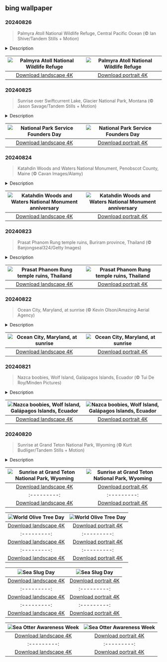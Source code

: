 ## bing wallpaper

### 20240826

> Palmyra Atoll National Wildlife Refuge, Central Pacific Ocean (© Ian Shive/Tandem Stills + Motion)

<details>
<summary>Description</summary>

> Welcome to this eco-travelers' paradise in the middle of the Pacific. Situated halfway between Hawaii and American Samoa, the Palmyra Atoll National Wildlife Refuge was established in 2001 to conserve, manage, and restore the nation's fish, wildlife, plants, and habitats.
> 
> Home to a vast reef system, this atoll has three shallow lagoons, and numerous sandy and reef-rock islets with vegetation like coconut palms, Scaevola, and towering Pisonia trees. But wait, there's more. The lush greenery here is a bustling neighborhood that is home to over a million birds from 29 different species, like masked booby, great frigatebird, and sooty tern. It is also one of the few places outside the Galápagos Islands where red-footed boobies are found. There is a huge variety of marine wildlife in and around the atoll, including green sea turtles, hawksbill turtles, and the mighty coconut crab, the world's largest land invertebrate.
> 
> 

</details>

| ![Palmyra Atoll National Wildlife Refuge](https://cn.bing.com/th?id=OHR.PalmyraAtoll_EN-US8399787979_UHD.jpg&pid=hp&w=400&h=224&rs=1&c=4) | ![Palmyra Atoll National Wildlife Refuge](https://cn.bing.com/th?id=OHR.PalmyraAtoll_EN-US8399787979_1080x1920.jpg&pid=hp&w=155&h=315&rs=1&c=4) |
|:---------:|:---------:|
| [Download landscape 4K](https://cn.bing.com/th?id=OHR.PalmyraAtoll_EN-US8399787979_UHD.jpg) | [Download portrait 4K](https://cn.bing.com/th?id=OHR.PalmyraAtoll_EN-US8399787979_1080x1920.jpg) |

### 20240825

> Sunrise over Swiftcurrent Lake, Glacier National Park, Montana (© Jason Savage/Tandem Stills + Motion)

<details>
<summary>Description</summary>

> Join us as we celebrate the American wilderness on National Park Service Founders Day. Today we honor the foresight of visionaries who spearheaded the creation of the NPS. This organization was established by President Woodrow Wilson to conserve wildlife, maintain natural landscapes, preserve historical artifacts, and offer educational programs. You can enjoy this day by visiting one of 429 national parks in the country and diving into ranger-led programs, volunteer efforts, and celebratory events to learn more about the history.
> 
> If you're in Montana, you can explore Glacier National Park, which was established in 1910. Glacier has more than 700 lakes, two mountain ranges, and vast forests teeming with life, which earned it the moniker 'Crown of the Continent.' With its 25 glaciers, it is a vital study ground for scientists monitoring climate change. Spread across approximately 1,013,000 acres, the park protects animals such as grizzly bears, moose, elks, and mountain goats. Glacier National Park also houses the Going-to-the-Sun Road, over 700 miles of trails, and the awe-inspiring vistas of Swiftcurrent Lake, seen in today's image.
> 
> 

</details>

| ![National Park Service Founders Day](https://cn.bing.com/th?id=OHR.SwiftcurrentLake_EN-US8272209593_UHD.jpg&pid=hp&w=400&h=224&rs=1&c=4) | ![National Park Service Founders Day](https://cn.bing.com/th?id=OHR.SwiftcurrentLake_EN-US8272209593_1080x1920.jpg&pid=hp&w=155&h=315&rs=1&c=4) |
|:---------:|:---------:|
| [Download landscape 4K](https://cn.bing.com/th?id=OHR.SwiftcurrentLake_EN-US8272209593_UHD.jpg) | [Download portrait 4K](https://cn.bing.com/th?id=OHR.SwiftcurrentLake_EN-US8272209593_1080x1920.jpg) |

### 20240824

> Katahdin Woods and Waters National Monument, Penobscot County, Maine (© Cavan Images/Alamy)

<details>
<summary>Description</summary>

> Welcome to Katahdin, where dense woodlands and pristine waterways stretch out as far as the eye can see. Covering nearly 87,500 acres, this new national monument was established eight years ago today. Maine's logging industry was a big part of this region for over a hundred years but declined toward the end of the 19th century. Efforts to preserve its landscape were spearheaded by philanthropist Roxanne Quimby. She started buying land near Baxter State Park in 2001 and donated it to the federal government in 2016, ensuring its preservation for future generations.
> 
> Katahdin Woods and Waters' diverse ecosystem is home to many animals, including moose, black bear, Canada lynx, and bald eagles. Hiking, canoeing, and camping are among popular activities, and it has some of the darkest skies in the country, making it a great place for stargazing.
> 
> 

</details>

| ![Katahdin Woods and Waters National Monument anniversary](https://cn.bing.com/th?id=OHR.KatahdinWoods_EN-US8182768375_UHD.jpg&pid=hp&w=400&h=224&rs=1&c=4) | ![Katahdin Woods and Waters National Monument anniversary](https://cn.bing.com/th?id=OHR.KatahdinWoods_EN-US8182768375_1080x1920.jpg&pid=hp&w=155&h=315&rs=1&c=4) |
|:---------:|:---------:|
| [Download landscape 4K](https://cn.bing.com/th?id=OHR.KatahdinWoods_EN-US8182768375_UHD.jpg) | [Download portrait 4K](https://cn.bing.com/th?id=OHR.KatahdinWoods_EN-US8182768375_1080x1920.jpg) |

### 20240823

> Prasat Phanom Rung temple ruins, Buriram province, Thailand (© Banjongseal324/Getty Images)

<details>
<summary>Description</summary>

> Today, let us step into the Phanom Rung Historical Park in Buriram province, Thailand. Here, Khmer architecture and history come to life. Built between the 10th and 13th centuries, this remarkable site served as a Hindu temple dedicated to the god Shiva. It is on the rim of an extinct volcano, offering views of the surrounding paddy fields and the towering Dongrek Mountains of Cambodia in the distance.
> 
> With its earthen terraces, the 500-foot promenade leading up to the main gate is one of the most striking features in the park. A long passage lined with sandstone pillars, it leads to the first of three bridges symbolizing the transition from the mortal realm to the divine. At the top, the shrine showcases a wealth of religious motifs, including Hindu sculptures. The annual festival of Phanom Rung, held in April, attracts many who gather to witness the sun's rays aligning with the 15 doorways of the temple and lighting up the inner sanctum.
> 
> 

</details>

| ![Prasat Phanom Rung temple ruins, Thailand](https://cn.bing.com/th?id=OHR.PrasatPhanom_EN-US7990643175_UHD.jpg&pid=hp&w=400&h=224&rs=1&c=4) | ![Prasat Phanom Rung temple ruins, Thailand](https://cn.bing.com/th?id=OHR.PrasatPhanom_EN-US7990643175_1080x1920.jpg&pid=hp&w=155&h=315&rs=1&c=4) |
|:---------:|:---------:|
| [Download landscape 4K](https://cn.bing.com/th?id=OHR.PrasatPhanom_EN-US7990643175_UHD.jpg) | [Download portrait 4K](https://cn.bing.com/th?id=OHR.PrasatPhanom_EN-US7990643175_1080x1920.jpg) |

### 20240822

> Ocean City, Maryland, at sunrise (© Kevin Olson/Amazing Aerial Agency)

<details>
<summary>Description</summary>

> Here is a beautiful coastal getaway offering endless fun and adventure—welcome to Ocean City, Maryland. Ocean City was a quiet fishing village until 1875, when the Atlantic Hotel opened its doors, marking the town's transformation into a burgeoning resort destination. Today, it is a popular vacation spot, with an iconic 3-mile-long boardwalk lined with restaurants, shops, and amusement parks. Pristine sandy beaches stretching over 10 miles are perfect for sunbathing, beach volleyball, or building sandcastles, and the ocean waters beckon for a refreshing swim. Ocean City is a charming retreat that draws visitors back time and again.
> 
> 
> 
> 

</details>

| ![Ocean City, Maryland, at sunrise](https://cn.bing.com/th?id=OHR.OceanCityMD_EN-US1389904046_UHD.jpg&pid=hp&w=400&h=224&rs=1&c=4) | ![Ocean City, Maryland, at sunrise](https://cn.bing.com/th?id=OHR.OceanCityMD_EN-US1389904046_1080x1920.jpg&pid=hp&w=155&h=315&rs=1&c=4) |
|:---------:|:---------:|
| [Download landscape 4K](https://cn.bing.com/th?id=OHR.OceanCityMD_EN-US1389904046_UHD.jpg) | [Download portrait 4K](https://cn.bing.com/th?id=OHR.OceanCityMD_EN-US1389904046_1080x1920.jpg) |

### 20240821

> Nazca boobies, Wolf Island, Galápagos Islands, Ecuador (© Tui De Roy/Minden Pictures)

<details>
<summary>Description</summary>

> The Galápagos Islands in the eastern Pacific are a paradise for wildlife. Habitats range from arid regions to tropical rainforests. Because these islands are so isolated, many of the species that live here are not found anywhere else in the world. One species found in abundance is the Nazca booby, pictured here on Wolf Island. The name might raise a few eyebrows, but it actually comes from the Spanish word 'bobo,' meaning clown, because of the birds' clumsy demeanor when they're walking.
> 
> The Galápagos archipelago, including the remote and rugged outpost of Wolf Island, provides an ideal habitat for these seabirds. The island's steep cliffs and rocky shores offer perfect nesting sites, while the surrounding waters teem with fish, providing ample food. Visiting the Galápagos offers an incredible opportunity to see these birds in their natural habitat, along with the chance to explore one of the most biodiverse regions on the planet.
> 
> 

</details>

| ![Nazca boobies, Wolf Island, Galápagos Islands, Ecuador](https://cn.bing.com/th?id=OHR.NazcaBooby_EN-US0971401791_UHD.jpg&pid=hp&w=400&h=224&rs=1&c=4) | ![Nazca boobies, Wolf Island, Galápagos Islands, Ecuador](https://cn.bing.com/th?id=OHR.NazcaBooby_EN-US0971401791_1080x1920.jpg&pid=hp&w=155&h=315&rs=1&c=4) |
|:---------:|:---------:|
| [Download landscape 4K](https://cn.bing.com/th?id=OHR.NazcaBooby_EN-US0971401791_UHD.jpg) | [Download portrait 4K](https://cn.bing.com/th?id=OHR.NazcaBooby_EN-US0971401791_1080x1920.jpg) |

### 20240820

> Sunrise at Grand Teton National Park, Wyoming (© Kurt Budliger/Tandem Stills + Motion)

<details>
<summary>Description</summary>

> Mind-blowing beauty is one reason people keep coming back to Wyoming and the Grand Teton National Park. Named 'les trois tétons' by early French trappers, the park was created in 1929 by conservationists including John D. Rockefeller Jr. It is home to a virtually untouched ecosystem of plants and animals, such as grizzly bears, wolves, bison, moose, and bald eagles.
> 
> Just 10 miles south of Yellowstone National Park, the park's 40-mile-long Teton Range is one of North America's youngest mountain ranges. At less than 10 million years old, erosion has not yet had time to smooth the edges of the mountains, hence the Tetons' jagged peaks. Many of the park's lakes, including 15-mile-long Jackson Lake, were carved out by glaciers hundreds of thousands of years ago. Towering over Jackson Hole and reflected in one of its many lakes, the Tetons and the park are a breathtaking sight to behold.
> 
> 

</details>

| ![Sunrise at Grand Teton National Park, Wyoming](https://cn.bing.com/th?id=OHR.TetonSunrise_EN-US0849252457_UHD.jpg&pid=hp&w=400&h=224&rs=1&c=4) | ![Sunrise at Grand Teton National Park, Wyoming](https://cn.bing.com/th?id=OHR.TetonSunrise_EN-US0849252457_1080x1920.jpg&pid=hp&w=155&h=315&rs=1&c=4) |
|:---------:|:---------:|
| [Download landscape 4K](https://cn.bing.com/th?id=OHR.TetonSunrise_EN-US0849252457_UHD.jpg) | [Download portrait 4K](https://cn.bing.com/th?id=OHR.TetonSunrise_EN-US0849252457_1080x1920.jpg) |nload portrait 4K](https://cn.bing.com/th?id=OHR.HangCave_EN-US9374263509_1080x1920.jpg) |_UHD.jpg) | [Download portrait 4K](https://cn.bing.com/th?id=OHR.WatarrkaLizard_EN-US2106702347_1080x1920.jpg) |d landscape 4K](https://cn.bing.com/th?id=OHR.SmokyMountainTrail_EN-US9730767535_UHD.jpg) | [Download portrait 4K](https://cn.bing.com/th?id=OHR.SmokyMountainTrail_EN-US9730767535_1080x1920.jpg) |S6936891495_UHD.jpg) | [Download portrait 4K](https://cn.bing.com/th?id=OHR.BardenasBiosphere_EN-US6936891495_1080x1920.jpg) |D.jpg) | [Download portrait 4K](https://cn.bing.com/th?id=OHR.LesBravesNormandy_EN-US6707866678_1080x1920.jpg) |789937_1080x1920.jpg&pid=hp&w=155&h=315&rs=1&c=4) |
|:---------:|:---------:|
| [Download landscape 4K](https://cn.bing.com/th?id=OHR.Cecropia_EN-US9602789937_UHD.jpg) | [Download portrait 4K](https://cn.bing.com/th?id=OHR.Cecropia_EN-US9602789937_1080x1920.jpg) |though olive trees do not grow very tall, usually no more than 30 feet, they live a very long time. One of the oldest known trees in the world, in Portugal, is believed to be 3,350 years old. Many live for millennia, their trunks growing thick and gnarled, and their branches bearing fruit century after century. As civilizations rise and fall around them, these hardy trees remain resilient and steadfast.
> 
> 

</details>

| ![World Olive Tree Day](https://cn.bing.com/th?id=OHR.OliveTreeDay_EN-US9460125670_UHD.jpg&pid=hp&w=400&h=224&rs=1&c=4) | ![World Olive Tree Day](https://cn.bing.com/th?id=OHR.OliveTreeDay_EN-US9460125670_1080x1920.jpg&pid=hp&w=155&h=315&rs=1&c=4) |
|:---------:|:---------:|
| [Download landscape 4K](https://cn.bing.com/th?id=OHR.OliveTreeDay_EN-US9460125670_UHD.jpg) | [Download portrait 4K](https://cn.bing.com/th?id=OHR.OliveTreeDay_EN-US9460125670_1080x1920.jpg) |pid=hp&w=155&h=315&rs=1&c=4) |
|:---------:|:---------:|
| [Download landscape 4K](https://cn.bing.com/th?id=OHR.MonksMound_EN-US9323884241_UHD.jpg) | [Download portrait 4K](https://cn.bing.com/th?id=OHR.MonksMound_EN-US9323884241_1080x1920.jpg) |](https://cn.bing.com/th?id=OHR.Calacas_EN-US6430903741_UHD.jpg) | [Download portrait 4K](https://cn.bing.com/th?id=OHR.Calacas_EN-US6430903741_1080x1920.jpg) |.com/th?id=OHR.SealRiver_EN-US6267835630_1080x1920.jpg&pid=hp&w=155&h=315&rs=1&c=4) |
|:---------:|:---------:|
| [Download landscape 4K](https://cn.bing.com/th?id=OHR.SealRiver_EN-US6267835630_UHD.jpg) | [Download portrait 4K](https://cn.bing.com/th?id=OHR.SealRiver_EN-US6267835630_1080x1920.jpg) |e a more fitting name. Someone call Terry.
> 
> 

</details>

| ![Sea Slug Day](https://cn.bing.com/th?id=OHR.SeaAngel_EN-US5531672696_UHD.jpg&pid=hp&w=400&h=224&rs=1&c=4) | ![Sea Slug Day](https://cn.bing.com/th?id=OHR.SeaAngel_EN-US5531672696_1080x1920.jpg&pid=hp&w=155&h=315&rs=1&c=4) |
|:---------:|:---------:|
| [Download landscape 4K](https://cn.bing.com/th?id=OHR.SeaAngel_EN-US5531672696_UHD.jpg) | [Download portrait 4K](https://cn.bing.com/th?id=OHR.SeaAngel_EN-US5531672696_1080x1920.jpg) |OHR.DarkSkyAcadia_EN-US6966527964_1080x1920.jpg) |.bing.com/th?id=OHR.GoldenJellyfish_EN-US6743816471_1080x1920.jpg&pid=hp&w=155&h=315&rs=1&c=4) |
|:---------:|:---------:|
| [Download landscape 4K](https://cn.bing.com/th?id=OHR.GoldenJellyfish_EN-US6743816471_UHD.jpg) | [Download portrait 4K](https://cn.bing.com/th?id=OHR.GoldenJellyfish_EN-US6743816471_1080x1920.jpg) |ng.com/th?id=OHR.LastDollarRoad_EN-US7923638318_UHD.jpg&pid=hp&w=400&h=224&rs=1&c=4) | ![First day of autumn](https://cn.bing.com/th?id=OHR.LastDollarRoad_EN-US7923638318_1080x1920.jpg&pid=hp&w=155&h=315&rs=1&c=4) |
|:---------:|:---------:|
| [Download landscape 4K](https://cn.bing.com/th?id=OHR.LastDollarRoad_EN-US7923638318_UHD.jpg) | [Download portrait 4K](https://cn.bing.com/th?id=OHR.LastDollarRoad_EN-US7923638318_1080x1920.jpg) |ppers who hunted otters to near extinction before they were protected by law. Although sea otter populations have rebounded, they are still considered endangered. Otters live along the Pacific Coast of North America, from California up to Alaska. Although they can walk on land, they almost never find the need or desire to, even when it's nap time. When they're ready for a snooze, they'll raft up, wrap themselves in a strand of kelp to keep them from drifting away, and recline on the world's biggest waterbed.

</details>

| ![Sea Otter Awareness Week](https://cn.bing.com/th?id=OHR.SitkaOtters_EN-US7714053956_UHD.jpg&pid=hp&w=400&h=224&rs=1&c=4) | ![Sea Otter Awareness Week](https://cn.bing.com/th?id=OHR.SitkaOtters_EN-US7714053956_1080x1920.jpg&pid=hp&w=155&h=315&rs=1&c=4) |
|:---------:|:---------:|
| [Download landscape 4K](https://cn.bing.com/th?id=OHR.SitkaOtters_EN-US7714053956_UHD.jpg) | [Download portrait 4K](https://cn.bing.com/th?id=OHR.SitkaOtters_EN-US7714053956_1080x1920.jpg) |oo_EN-US7569665443_UHD.jpg&pid=hp&w=400&h=224&rs=1&c=4) | ![World Bamboo Day](https://cn.bing.com/th?id=OHR.ArashiyamaBamboo_EN-US7569665443_1080x1920.jpg&pid=hp&w=155&h=315&rs=1&c=4) |
|:---------:|:---------:|
| [Download landscape 4K](https://cn.bing.com/th?id=OHR.ArashiyamaBamboo_EN-US7569665443_UHD.jpg) | [Download portrait 4K](https://cn.bing.com/th?id=OHR.ArashiyamaBamboo_EN-US7569665443_1080x1920.jpg) |